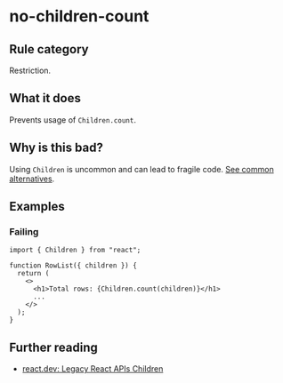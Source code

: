# no-children-count

## Rule category

Restriction.

## What it does

Prevents usage of `Children.count`.

## Why is this bad?

Using `Children` is uncommon and can lead to fragile code. [See common alternatives](https://react.dev/reference/react/Children#alternatives).

## Examples

### Failing

```tsx
import { Children } from "react";

function RowList({ children }) {
  return (
    <>
      <h1>Total rows: {Children.count(children)}</h1>
      ...
    </>
  );
}
```

## Further reading

- [react.dev: Legacy React APIs Children](https://react.dev/reference/react/Children)
